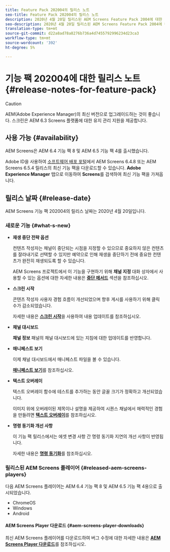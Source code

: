 ```yaml
---
title: Feature Pack 202004의 릴리스 노트
seo-title: Feature Pack 202004의 릴리스 노트
description: 2020년 4월 20일 릴리스된 AEM Screens Feature Pack 2004에 대한 정보를 보려면 이 페이지를 따르십시오.
seo-description: 2020년 4월 20일 릴리스된 AEM Screens Feature Pack 2004에 대한 정보를 보려면 이 페이지를 따르십시오.
translation-type: tm+mt
source-git-commit: d22a8ad78a8276b736a4d7455792996234d23ca3
workflow-type: tm+mt
source-wordcount: '392'
ht-degree: 5%

---
```



# 기능 팩 202004에 대한 릴리스 노트 {#release-notes-for-feature-pack}

>[!CAUTION]
>
>AEM(Adobe Experience Manager)의 최신 버전으로 업그레이드하는 것이 좋습니다. 스크린은 AEM 6.3 Screens 플랫폼에 대한 유지 관리 지원을 제공합니다.

## 사용 가능 {#availability}

AEM Screens은 AEM 6.4 기능 팩 8 및 AEM 6.5 기능 팩 4를 출시했습니다.

Adobe ID을 사용하여 [소프트웨어 배포 포털](https://experience.adobe.com/#/downloads/content/software-distribution/en/aem.html)에서 AEM Screens 6.4.8 또는 AEM Screens 6.5.4 릴리스의 최신 기능 팩을 다운로드할 수 있습니다. **Adobe Experience Manager** 탭으로 이동하여 **Screens**&#x200B;를 검색하여 최신 기능 팩을 가져옵니다.

## 릴리스 날짜 {#release-date}

AEM Screens 기능 팩 202004의 릴리스 날짜는 2020년 4월 20일입니다.

### 새로운 기능 {#what-s-new}

* **재생 중단 전략 옵션**

   컨텐츠 작성자는 채널이 중단되는 시점을 지정할 수 있으므로 중요하지 않은 컨텐츠를 잘라내기로 선택할 수 있지만 예약으로 인해 재생을 중단하기 전에 중요한 컨텐츠가 완전히 재생되도록 할 수 있습니다.

   AEM Screens 프로젝트에서 이 기능을 구현하기 위해 **채널 지정** 대화 상자에서 사용할 수 있는 옵션에 대한 자세한 내용은 **[중단 메서드](/help/user-guide/channel-assignment.md#interruption-method-channel)** 섹션을 참조하십시오.

* **스크린 시작**

   콘텐츠 작성자 사용자 경험 흐름이 개선되었으며 향후 게시를 사용하기 위해 클릭 수가 감소되었습니다.

   자세한 내용은 **[스크린 시작](launches.md)**&#x200B;을 사용하여 내용 업데이트를 참조하십시오.

* **채널 대시보드**

   **채널 정보** 패널의 채널 대시보드에 있는 지침에 대한 업데이트를 반영합니다.


* **매니페스트 보기**

   이제 채널 대시보드에서 매니페스트 파일을 볼 수 있습니다.

   **[매니페스트 보기](/help/user-guide/managing-channels.md#view-manifest)**&#x200B;를 참조하십시오.

* **텍스트 오버레이**

   텍스트 오버레이 함수에 테스트를 추가하는 동안 글꼴 크기가 정확하고 개선되었습니다.

   이미지 위에 오버레이된 제목이나 설명을 제공하여 시퀀스 채널에서 매력적인 경험을 만들려면 **[텍스트 오버레이](text-overlay.md)**&#x200B;를 참조하십시오.

* **명령 동기화 개선 사항**

   이 기능 팩 릴리스에서는 에셋 변경 사항 간 명령 동기화 지연의 개선 사항이 반영됩니다.

   자세한 내용은 **[명령 동기화](using-command-sync.md)**&#x200B;를 참조하십시오.

### 릴리스된 AEM Screens 플레이어 {#released-aem-screens-players}

다음 AEM Screens 플레이어는 AEM 6.4 기능 팩 8 및 AEM 6.5 기능 팩 4용으로 출시되었습니다.

* ChromeOS
* Windows
* Android

#### AEM Screens Player 다운로드 {#aem-screens-player-downloads}

최신 AEM Screens 플레이어를 다운로드하여 버그 수정에 대한 자세한 내용은 **[AEM Screens Player 다운로드](https://download.macromedia.com/screens/)**&#x200B;를 참조하십시오.
